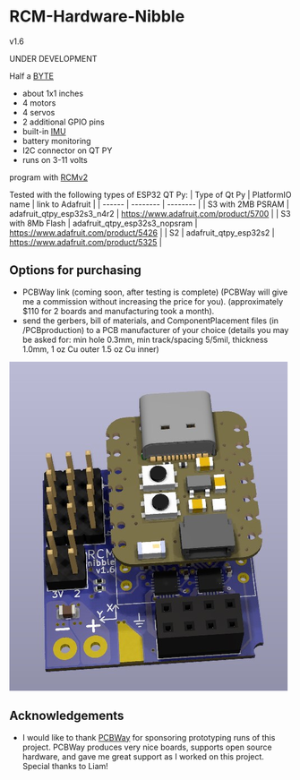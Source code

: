 # RCM-Hardware-Nibble
v1.6

UNDER DEVELOPMENT

Half a [BYTE](https://github.com/RCMgames/RCM-Hardware-BYTE)

* about 1x1 inches
* 4 motors
* 4 servos
* 2 additional GPIO pins
* built-in [IMU](https://github.com/RCMgames/useful-code/tree/main/ICM20948)
* battery monitoring
* I2C connector on QT PY
* runs on 3-11 volts

program with [RCMv2](https://github.com/RCMgames/RCMv2)


Tested with the following types of ESP32 QT Py:
| Type of Qt Py | PlatformIO name | link to Adafruit |
| ------ | -------- | -------- |
| S3 with 2MB PSRAM |  adafruit_qtpy_esp32s3_n4r2   |  https://www.adafruit.com/product/5700   |
| S3 with 8Mb Flash |  adafruit_qtpy_esp32s3_nopsram   |  https://www.adafruit.com/product/5426   |
| S2 |  adafruit_qtpy_esp32s2   |  https://www.adafruit.com/product/5325  |

## Options for purchasing

* PCBWay link (coming soon, after testing is complete) (PCBWay will give me a commission without increasing the price for you). (approximately $110 for 2 boards and manufacturing took a month).
* send the gerbers, bill of materials, and ComponentPlacement files (in /PCBproduction) to a PCB manufacturer of your choice (details you may be asked for: min hole 0.3mm, min track/spacing 5/5mil, thickness 1.0mm, 1 oz Cu outer 1.5 oz Cu inner)

![screenshot of 3D model](https://github.com/RCMgames/RCM-Hardware-Nibble/blob/9c7b1ddb5be3ad631fa4b47af7eed56ae17cecb7/CAD%20renders-RCM-Nibble/render1.jpg)

## Acknowledgements
* I would like to thank [PCBWay](https://www.pcbway.com/) for sponsoring prototyping runs of this project. PCBWay produces very nice boards, supports open source hardware, and gave me great support as I worked on this project. Special thanks to Liam!

